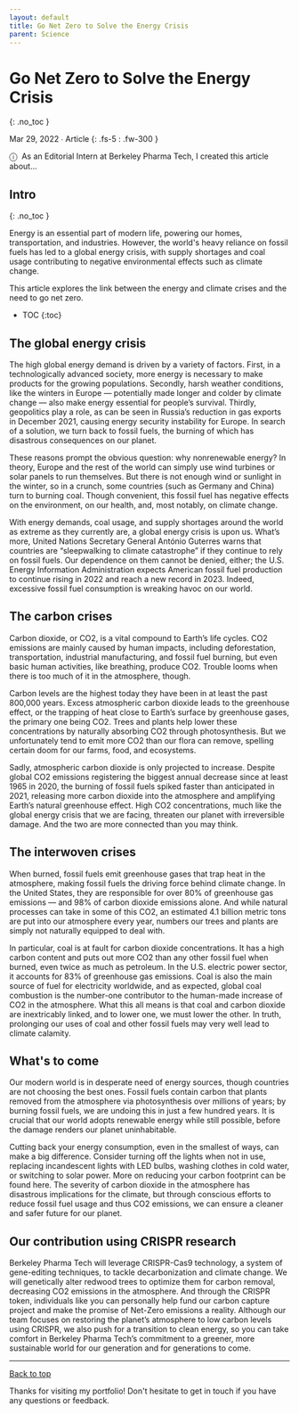 ```yaml
---
layout: default
title: Go Net Zero to Solve the Energy Crisis
parent: Science
---
```


# Go Net Zero to Solve the Energy Crisis
{: .no_toc }

Mar 29, 2022 ∙ Article
{: .fs-5 : .fw-300 }

<span class="icon">&#9432;</span>&nbsp;&nbsp;As an Editorial Intern at Berkeley Pharma Tech, I created this article about...

## Intro
{: .no_toc }

Energy is an essential part of modern life, powering our homes, transportation, and industries. However, the world's heavy reliance on fossil fuels has led to a global energy crisis, with supply shortages and coal usage contributing to negative environmental effects such as climate change.

This article explores the link between the energy and climate crises and the need to go net zero.

- TOC
{:toc} 

## The global energy crisis

The high global energy demand is driven by a variety of factors. First, in a technologically advanced society, more energy is necessary to make products for the growing populations. Secondly, harsh weather conditions, like the winters in Europe — potentially made longer and colder by climate change — also make energy essential for people’s survival. Thirdly, geopolitics play a role, as can be seen in Russia’s reduction in gas exports in December 2021, causing energy security instability for Europe. In search of a solution, we turn back to fossil fuels, the burning of which has disastrous consequences on our planet.

These reasons prompt the obvious question: why nonrenewable energy? In theory, Europe and the rest of the world can simply use wind turbines or solar panels to run themselves. But there is not enough wind or sunlight in the winter, so in a crunch, some countries (such as Germany and China) turn to burning coal. Though convenient, this fossil fuel has negative effects on the environment, on our health, and, most notably, on climate change.

With energy demands, coal usage, and supply shortages around the world as extreme as they currently are, a global energy crisis is upon us. What’s more, United Nations Secretary General António Guterres warns that countries are “sleepwalking to climate catastrophe” if they continue to rely on fossil fuels. Our dependence on them cannot be denied, either; the U.S. Energy Information Administration expects American fossil fuel production to continue rising in 2022 and reach a new record in 2023. Indeed, excessive fossil fuel consumption is wreaking havoc on our world.

## The carbon crises

Carbon dioxide, or CO2, is a vital compound to Earth’s life cycles. CO2 emissions are mainly caused by human impacts, including deforestation, transportation, industrial manufacturing, and fossil fuel burning, but even basic human activities, like breathing, produce CO2. Trouble looms when there is too much of it in the atmosphere, though.

Carbon levels are the highest today they have been in at least the past 800,000 years. Excess atmospheric carbon dioxide leads to the greenhouse effect, or the trapping of heat close to Earth’s surface by greenhouse gases, the primary one being CO2. Trees and plants help lower these concentrations by naturally absorbing CO2 through photosynthesis. But we unfortunately tend to emit more CO2 than our flora can remove, spelling certain doom for our farms, food, and ecosystems.

Sadly, atmospheric carbon dioxide is only projected to increase. Despite global CO2 emissions registering the biggest annual decrease since at least 1965 in 2020, the burning of fossil fuels spiked faster than anticipated in 2021, releasing more carbon dioxide into the atmosphere and amplifying Earth’s natural greenhouse effect. High CO2 concentrations, much like the global energy crisis that we are facing, threaten our planet with irreversible damage. And the two are more connected than you may think.

## The interwoven crises

When burned, fossil fuels emit greenhouse gases that trap heat in the atmosphere, making fossil fuels the driving force behind climate change. In the United States, they are responsible for over 80% of greenhouse gas emissions — and 98% of carbon dioxide emissions alone. And while natural processes can take in some of this CO2, an estimated 4.1 billion metric tons are put into our atmosphere every year, numbers our trees and plants are simply not naturally equipped to deal with.

In particular, coal is at fault for carbon dioxide concentrations. It has a high carbon content and puts out more CO2 than any other fossil fuel when burned, even twice as much as petroleum. In the U.S. electric power sector, it accounts for 83% of greenhouse gas emissions. Coal is also the main source of fuel for electricity worldwide, and as expected, global coal combustion is the number-one contributor to the human-made increase of CO2 in the atmosphere. What this all means is that coal and carbon dioxide are inextricably linked, and to lower one, we must lower the other. In truth, prolonging our uses of coal and other fossil fuels may very well lead to climate calamity.

## What's to come

Our modern world is in desperate need of energy sources, though countries are not choosing the best ones. Fossil fuels contain carbon that plants removed from the atmosphere via photosynthesis over millions of years; by burning fossil fuels, we are undoing this in just a few hundred years. It is crucial that our world adopts renewable energy while still possible, before the damage renders our planet uninhabitable.

Cutting back your energy consumption, even in the smallest of ways, can make a big difference. Consider turning off the lights when not in use, replacing incandescent lights with LED bulbs, washing clothes in cold water, or switching to solar power. More on reducing your carbon footprint can be found here. The severity of carbon dioxide in the atmosphere has disastrous implications for the climate, but through conscious efforts to reduce fossil fuel usage and thus CO2 emissions, we can ensure a cleaner and safer future for our planet.

## Our contribution using CRISPR research

Berkeley Pharma Tech will leverage CRISPR-Cas9 technology, a system of gene-editing techniques, to tackle decarbonization and climate change. We will genetically alter redwood trees to optimize them for carbon removal, decreasing CO2 emissions in the atmosphere. And through the CRISPR token, individuals like you can personally help fund our carbon capture project and make the promise of Net-Zero emissions a reality. Although our team focuses on restoring the planet’s atmosphere to low carbon levels using CRISPR, we also push for a transition to clean energy, so you can take comfort in Berkeley Pharma Tech’s commitment to a greener, more sustainable world for our generation and for generations to come.

---

[Back to top](#top)

Thanks for visiting my portfolio! Don't hesitate to get in touch if you have any questions or feedback.
